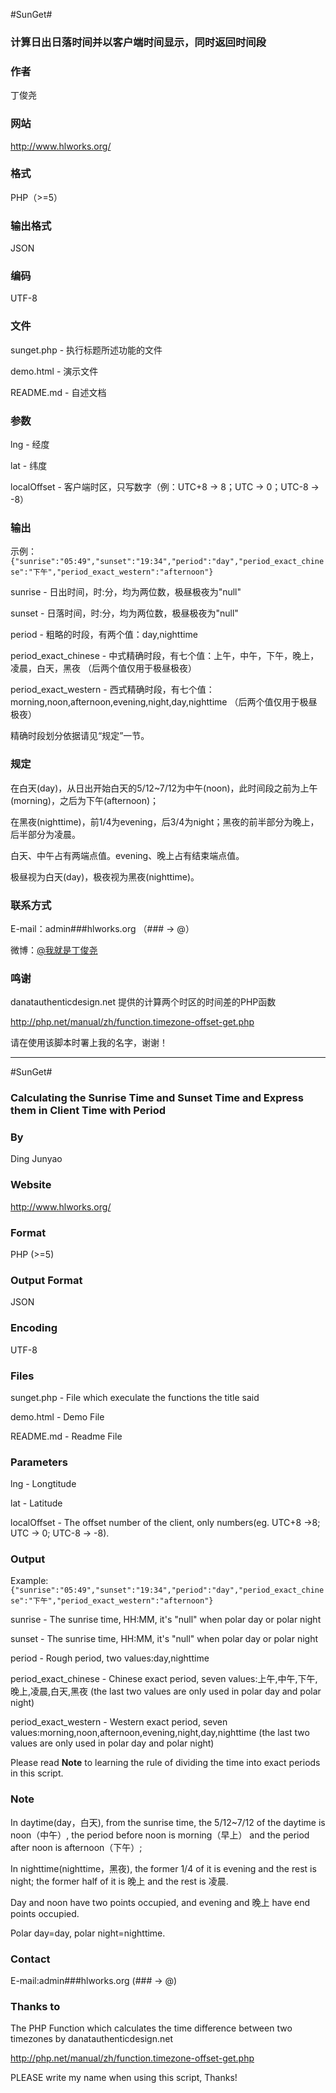 #SunGet#

### 计算日出日落时间并以客户端时间显示，同时返回时间段 ###

### 作者 ###

丁俊尧

### 网站 ###

<http://www.hlworks.org/>
    
### 格式 ###

PHP（>=5）

### 输出格式 ###

JSON

### 编码 ###

UTF-8

### 文件 ###

sunget.php - 执行标题所述功能的文件

demo.html - 演示文件

README.md - 自述文档

### 参数 ###

lng - 经度

lat - 纬度

localOffset - 客户端时区，只写数字（例：UTC+8 -> 8；UTC -> 0；UTC-8 -> -8）

### 输出 ###

示例：`{"sunrise":"05:49","sunset":"19:34","period":"day","period_exact_chinese":"下午","period_exact_western":"afternoon"}`

sunrise - 日出时间，时:分，均为两位数，极昼极夜为"null"

sunset - 日落时间，时:分，均为两位数，极昼极夜为"null"

period - 粗略的时段，有两个值：day,nighttime

period_exact_chinese - 中式精确时段，有七个值：上午，中午，下午，晚上，凌晨，白天，黑夜 （后两个值仅用于极昼极夜）

period_exact_western - 西式精确时段，有七个值：morning,noon,afternoon,evening,night,day,nighttime （后两个值仅用于极昼极夜）

精确时段划分依据请见“规定”一节。

### 规定 ###

在白天(day)，从日出开始白天的5/12~7/12为中午(noon)，此时间段之前为上午(morning)，之后为下午(afternoon)；

在黑夜(nighttime)，前1/4为evening，后3/4为night；黑夜的前半部分为晚上，后半部分为凌晨。

白天、中午占有两端点值。evening、晚上占有结束端点值。

极昼视为白天(day)，极夜视为黑夜(nighttime)。

### 联系方式 ###

E-mail：admin\#\#\#hlworks.org （\#\#\# -> @）

微博：[@我就是丁俊尧](http://weibo.com/happysonlab/)

### 鸣谢 ###

danatauthenticdesign.net 提供的计算两个时区的时间差的PHP函数

<http://php.net/manual/zh/function.timezone-offset-get.php>


请在使用该脚本时署上我的名字，谢谢！

-----

#SunGet#

### Calculating the Sunrise Time and Sunset Time and Express them in Client Time with Period ###

### By ###

Ding Junyao

### Website ###

<http://www.hlworks.org/>

### Format ###

PHP (>=5)

### Output Format ###

JSON

### Encoding ###

UTF-8

### Files ###

sunget.php - File which execulate the functions the title said

demo.html - Demo File

README.md - Readme File

### Parameters ###

lng - Longtitude

lat - Latitude

localOffset - The offset number of the client, only numbers(eg. UTC+8 ->8; UTC -> 0; UTC-8 -> -8). 

### Output ###

Example:`{"sunrise":"05:49","sunset":"19:34","period":"day","period_exact_chinese":"下午","period_exact_western":"afternoon"}`

sunrise - The sunrise time, HH:MM, it's "null" when polar day or polar night

sunset - The sunrise time, HH:MM, it's "null" when polar day or polar night

period - Rough period, two values:day,nighttime

period_exact_chinese - Chinese exact period, seven values:上午,中午,下午,晚上,凌晨,白天,黑夜 (the last two values are only used in polar day and polar night)

period_exact_western - Western exact period, seven values:morning,noon,afternoon,evening,night,day,nighttime (the last two values are only used in polar day and polar night)

Please read **Note** to learning the rule of dividing the time into exact periods in this script. 

### Note ###

In daytime(day，白天), from the sunrise time, the 5/12~7/12 of the daytime is noon（中午）, the period before noon is morning（早上） and the period after noon is afternoon（下午）;

In nighttime(nighttime，黑夜), the former 1/4 of it is evening and the rest is night; the former half of it is 晚上 and the rest is 凌晨. 

Day and noon have two points occupied, and evening and 晚上 have end points occupied. 

Polar day=day, polar night=nighttime. 

### Contact ###

E-mail:admin\#\#\#hlworks.org (\#\#\# -> @)

### Thanks to ###

The PHP Function which calculates the time difference between two timezones by danatauthenticdesign.net

<http://php.net/manual/zh/function.timezone-offset-get.php>


PLEASE write my name when using this script, Thanks!
